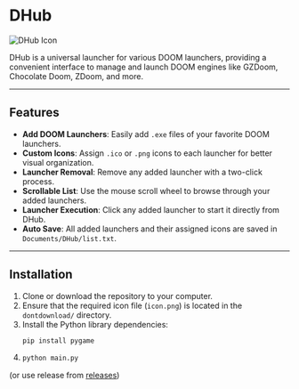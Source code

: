 # DHub

![DHub Icon](dontdownload/icon.png)

DHub is a universal launcher for various DOOM launchers, providing a convenient interface to manage and launch DOOM engines like GZDoom, Chocolate Doom, ZDoom, and more.

---

## Features

- **Add DOOM Launchers**: Easily add `.exe` files of your favorite DOOM launchers.
- **Custom Icons**: Assign `.ico` or `.png` icons to each launcher for better visual organization.
- **Launcher Removal**: Remove any added launcher with a two-click process.
- **Scrollable List**: Use the mouse scroll wheel to browse through your added launchers.
- **Launcher Execution**: Click any added launcher to start it directly from DHub.
- **Auto Save**: All added launchers and their assigned icons are saved in `Documents/DHub/list.txt`.

---

## Installation

1. Clone or download the repository to your computer.
2. Ensure that the required icon file (`icon.png`) is located in the `dontdownload/` directory.
3. Install the Python library dependencies:
   ```bash
   pip install pygame
4. ```bash
   python main.py

(or use release from [releases](https://github.com/Kriperovich/DHub/releases))
